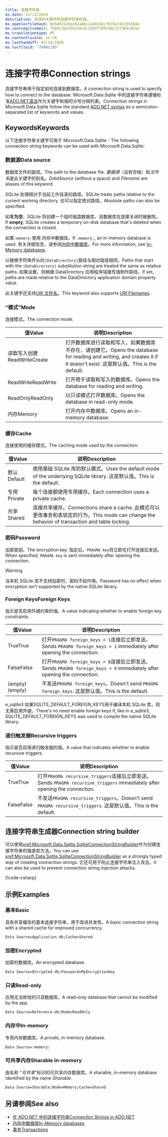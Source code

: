```yaml
---
title: 连接字符串
ms.date: 12/13/2019
description: 支持的关键字和连接字符串的值。
ms.openlocfilehash: bb54d152bac62a86c2a49192cf678a745159164e
ms.sourcegitcommit: 7588136e355e10cbc2582f389c90c127363c02a5
ms.translationtype: MT
ms.contentlocale: zh-CN
ms.lasthandoff: 03/14/2020
ms.locfileid: "79401195"
---
```

# <a name="connection-strings"></a><span data-ttu-id="a5a0d-103">连接字符串</span><span class="sxs-lookup"><span data-stu-id="a5a0d-103">Connection strings</span></span>

<span data-ttu-id="a5a0d-104">连接字符串用于指定如何连接到数据库。</span><span class="sxs-lookup"><span data-stu-id="a5a0d-104">A connection string is used to specify how to connect to the database.</span></span> <span data-ttu-id="a5a0d-105">Microsoft.Data.Sqlite 中的连接字符串遵循标准[ADO.NET语法](../../../framework/data/adonet/connection-strings.md)作为关键字和值的分号分隔列表。</span><span class="sxs-lookup"><span data-stu-id="a5a0d-105">Connection strings in Microsoft.Data.Sqlite follow the standard [ADO.NET syntax](../../../framework/data/adonet/connection-strings.md) as a semicolon-separated list of keywords and values.</span></span>

## <a name="keywords"></a><span data-ttu-id="a5a0d-106">Keywords</span><span class="sxs-lookup"><span data-stu-id="a5a0d-106">Keywords</span></span>

<span data-ttu-id="a5a0d-107">以下连接字符串关键字可用于 Microsoft.Data.Sqlite：</span><span class="sxs-lookup"><span data-stu-id="a5a0d-107">The following connection string keywords can be used with Microsoft.Data.Sqlite:</span></span>

### <a name="data-source"></a><span data-ttu-id="a5a0d-108">数据源</span><span class="sxs-lookup"><span data-stu-id="a5a0d-108">Data source</span></span>

<span data-ttu-id="a5a0d-109">数据库文件的路径。</span><span class="sxs-lookup"><span data-stu-id="a5a0d-109">The path to the database file.</span></span> <span data-ttu-id="a5a0d-110">*数据源*（没有空格）和*文件名*是此关键字的别名。</span><span class="sxs-lookup"><span data-stu-id="a5a0d-110">*DataSource* (without a space) and *Filename* are aliases of this keyword.</span></span>

<span data-ttu-id="a5a0d-111">SQLite 处理相对于当前工作目录的路径。</span><span class="sxs-lookup"><span data-stu-id="a5a0d-111">SQLite treats paths relative to the current working directory.</span></span> <span data-ttu-id="a5a0d-112">也可以指定绝对路径。</span><span class="sxs-lookup"><span data-stu-id="a5a0d-112">Absolute paths can also be specified.</span></span>

<span data-ttu-id="a5a0d-113">如果**为空**，SQLite 将创建一个临时磁盘数据库，该数据库在连接关闭时被删除。</span><span class="sxs-lookup"><span data-stu-id="a5a0d-113">If **empty**, SQLite creates a temporary on-disk database that's deleted when the connection is closed.</span></span>

<span data-ttu-id="a5a0d-114">如果`:memory:`使用 内存中数据库。</span><span class="sxs-lookup"><span data-stu-id="a5a0d-114">If `:memory:`, an in-memory database is used.</span></span> <span data-ttu-id="a5a0d-115">有关详细信息，请参阅[内存中数据库](in-memory-databases.md)。</span><span class="sxs-lookup"><span data-stu-id="a5a0d-115">For more information, see [In-Memory databases](in-memory-databases.md).</span></span>

<span data-ttu-id="a5a0d-116">以替换字符串开头的`|DataDirectory|`路径与相对路径相同。</span><span class="sxs-lookup"><span data-stu-id="a5a0d-116">Paths that start with the `|DataDirectory|` substitution string are treated the same as relative paths.</span></span> <span data-ttu-id="a5a0d-117">如果设置，则根据 DataDirectory 应用程序域属性值制作路径。</span><span class="sxs-lookup"><span data-stu-id="a5a0d-117">If set, paths are made relative to the DataDirectory application domain property value.</span></span>

<span data-ttu-id="a5a0d-118">此关键字还支持[URI 文件名](https://www.sqlite.org/uri.html)。</span><span class="sxs-lookup"><span data-stu-id="a5a0d-118">This keyword also supports [URI Filenames](https://www.sqlite.org/uri.html).</span></span>

### <a name="mode"></a><span data-ttu-id="a5a0d-119">“模式”</span><span class="sxs-lookup"><span data-stu-id="a5a0d-119">Mode</span></span>

<span data-ttu-id="a5a0d-120">连接模式。</span><span class="sxs-lookup"><span data-stu-id="a5a0d-120">The connection mode.</span></span>

| <span data-ttu-id="a5a0d-121">值</span><span class="sxs-lookup"><span data-stu-id="a5a0d-121">Value</span></span>           | <span data-ttu-id="a5a0d-122">说明</span><span class="sxs-lookup"><span data-stu-id="a5a0d-122">Description</span></span>                                                                                        |
| --------------- | -------------------------------------------------------------------------------------------------- |
| <span data-ttu-id="a5a0d-123">读取写入创建</span><span class="sxs-lookup"><span data-stu-id="a5a0d-123">ReadWriteCreate</span></span> | <span data-ttu-id="a5a0d-124">打开数据库进行读取和写入，如果数据库不存在，请创建它。</span><span class="sxs-lookup"><span data-stu-id="a5a0d-124">Opens the database for reading and writing, and creates it if it doesn't exist.</span></span> <span data-ttu-id="a5a0d-125">这是默认值。</span><span class="sxs-lookup"><span data-stu-id="a5a0d-125">This is the default.</span></span> |
| <span data-ttu-id="a5a0d-126">ReadWrite</span><span class="sxs-lookup"><span data-stu-id="a5a0d-126">ReadWrite</span></span>       | <span data-ttu-id="a5a0d-127">打开用于读取和写入的数据库。</span><span class="sxs-lookup"><span data-stu-id="a5a0d-127">Opens the database for reading and writing.</span></span>                                                        |
| <span data-ttu-id="a5a0d-128">ReadOnly</span><span class="sxs-lookup"><span data-stu-id="a5a0d-128">ReadOnly</span></span>        | <span data-ttu-id="a5a0d-129">以只读模式打开数据库。</span><span class="sxs-lookup"><span data-stu-id="a5a0d-129">Opens the database in read-only mode.</span></span>                                                              |
| <span data-ttu-id="a5a0d-130">内存</span><span class="sxs-lookup"><span data-stu-id="a5a0d-130">Memory</span></span>          | <span data-ttu-id="a5a0d-131">打开内存中数据库。</span><span class="sxs-lookup"><span data-stu-id="a5a0d-131">Opens an in-memory database.</span></span>                                                                       |

### <a name="cache"></a><span data-ttu-id="a5a0d-132">缓存</span><span class="sxs-lookup"><span data-stu-id="a5a0d-132">Cache</span></span>

<span data-ttu-id="a5a0d-133">连接使用的缓存模式。</span><span class="sxs-lookup"><span data-stu-id="a5a0d-133">The caching mode used by the connection.</span></span>

| <span data-ttu-id="a5a0d-134">值</span><span class="sxs-lookup"><span data-stu-id="a5a0d-134">Value</span></span>   | <span data-ttu-id="a5a0d-135">说明</span><span class="sxs-lookup"><span data-stu-id="a5a0d-135">Description</span></span>                                                                                    |
| ------- | ---------------------------------------------------------------------------------------------- |
| <span data-ttu-id="a5a0d-136">默认</span><span class="sxs-lookup"><span data-stu-id="a5a0d-136">Default</span></span> | <span data-ttu-id="a5a0d-137">使用基础 SQLite 库的默认模式。</span><span class="sxs-lookup"><span data-stu-id="a5a0d-137">Uses the default mode of the underlying SQLite library.</span></span> <span data-ttu-id="a5a0d-138">这是默认值。</span><span class="sxs-lookup"><span data-stu-id="a5a0d-138">This is the default.</span></span>                   |
| <span data-ttu-id="a5a0d-139">专用</span><span class="sxs-lookup"><span data-stu-id="a5a0d-139">Private</span></span> | <span data-ttu-id="a5a0d-140">每个连接都使用专用缓存。</span><span class="sxs-lookup"><span data-stu-id="a5a0d-140">Each connection uses a private cache.</span></span>                                                          |
| <span data-ttu-id="a5a0d-141">共享</span><span class="sxs-lookup"><span data-stu-id="a5a0d-141">Shared</span></span>  | <span data-ttu-id="a5a0d-142">连接共享缓存。</span><span class="sxs-lookup"><span data-stu-id="a5a0d-142">Connections share a cache.</span></span> <span data-ttu-id="a5a0d-143">此模式可以更改事务和表锁定的行为。</span><span class="sxs-lookup"><span data-stu-id="a5a0d-143">This mode can change the behavior of transaction and table locking.</span></span> |

### <a name="password"></a><span data-ttu-id="a5a0d-144">密码</span><span class="sxs-lookup"><span data-stu-id="a5a0d-144">Password</span></span>

<span data-ttu-id="a5a0d-145">加密密钥。</span><span class="sxs-lookup"><span data-stu-id="a5a0d-145">The encryption key.</span></span> <span data-ttu-id="a5a0d-146">指定后，`PRAGMA key`将立即在打开连接后发送。</span><span class="sxs-lookup"><span data-stu-id="a5a0d-146">When specified, `PRAGMA key` is sent immediately after opening the connection.</span></span>

> [!WARNING]
> <span data-ttu-id="a5a0d-147">当本机 SQLite 库不支持加密时，密码不起作用。</span><span class="sxs-lookup"><span data-stu-id="a5a0d-147">Password has no effect when encryption isn't supported by the native SQLite library.</span></span>

### <a name="foreign-keys"></a><span data-ttu-id="a5a0d-148">Foreign Keys</span><span class="sxs-lookup"><span data-stu-id="a5a0d-148">Foreign Keys</span></span>

<span data-ttu-id="a5a0d-149">指示是否启用外键约束的值。</span><span class="sxs-lookup"><span data-stu-id="a5a0d-149">A value indicating whether to enable foreign key constraints.</span></span>

| <span data-ttu-id="a5a0d-150">值</span><span class="sxs-lookup"><span data-stu-id="a5a0d-150">Value</span></span>   | <span data-ttu-id="a5a0d-151">说明</span><span class="sxs-lookup"><span data-stu-id="a5a0d-151">Description</span></span>
| ------- | --- |
| <span data-ttu-id="a5a0d-152">True</span><span class="sxs-lookup"><span data-stu-id="a5a0d-152">True</span></span>    | <span data-ttu-id="a5a0d-153">打开`PRAGMA foreign_keys = 1`连接后立即发送。</span><span class="sxs-lookup"><span data-stu-id="a5a0d-153">Sends `PRAGMA foreign_keys = 1` immediately after opening the connection.</span></span>
| <span data-ttu-id="a5a0d-154">False</span><span class="sxs-lookup"><span data-stu-id="a5a0d-154">False</span></span>   | <span data-ttu-id="a5a0d-155">打开`PRAGMA foreign_keys = 0`连接后立即发送。</span><span class="sxs-lookup"><span data-stu-id="a5a0d-155">Sends `PRAGMA foreign_keys = 0` immediately after opening the connection.</span></span>
| <span data-ttu-id="a5a0d-156">(empty)</span><span class="sxs-lookup"><span data-stu-id="a5a0d-156">(empty)</span></span> | <span data-ttu-id="a5a0d-157">不发送`PRAGMA foreign_keys`。</span><span class="sxs-lookup"><span data-stu-id="a5a0d-157">Doesn't send `PRAGMA foreign_keys`.</span></span> <span data-ttu-id="a5a0d-158">这是默认值。</span><span class="sxs-lookup"><span data-stu-id="a5a0d-158">This is the default.</span></span> |

<span data-ttu-id="a5a0d-159">e_sqlite3 如果SQLITE_DEFAULT_FOREIGN_KEYS用于编译本机 SQLite 库，则无需启用外键。</span><span class="sxs-lookup"><span data-stu-id="a5a0d-159">There's no need enable foreign keys if, like in e_sqlite3, SQLITE_DEFAULT_FOREIGN_KEYS was used to compile the native SQLite library.</span></span>

### <a name="recursive-triggers"></a><span data-ttu-id="a5a0d-160">递归触发器</span><span class="sxs-lookup"><span data-stu-id="a5a0d-160">Recursive triggers</span></span>

<span data-ttu-id="a5a0d-161">指示是否启用递归触发器的值。</span><span class="sxs-lookup"><span data-stu-id="a5a0d-161">A value that indicates whether to enable recursive triggers.</span></span>

| <span data-ttu-id="a5a0d-162">值</span><span class="sxs-lookup"><span data-stu-id="a5a0d-162">Value</span></span> | <span data-ttu-id="a5a0d-163">说明</span><span class="sxs-lookup"><span data-stu-id="a5a0d-163">Description</span></span>                                                                 |
| ----- | --------------------------------------------------------------------------- |
| <span data-ttu-id="a5a0d-164">True</span><span class="sxs-lookup"><span data-stu-id="a5a0d-164">True</span></span>  | <span data-ttu-id="a5a0d-165">打开`PRAGMA recursive_triggers`连接后立即发送。</span><span class="sxs-lookup"><span data-stu-id="a5a0d-165">Sends `PRAGMA recursive_triggers` immediately after opening the connection.</span></span> |
| <span data-ttu-id="a5a0d-166">False</span><span class="sxs-lookup"><span data-stu-id="a5a0d-166">False</span></span> | <span data-ttu-id="a5a0d-167">不发送`PRAGMA recursive_triggers`。</span><span class="sxs-lookup"><span data-stu-id="a5a0d-167">Doesn't send `PRAGMA recursive_triggers`.</span></span> <span data-ttu-id="a5a0d-168">这是默认值。</span><span class="sxs-lookup"><span data-stu-id="a5a0d-168">This is the default.</span></span>              |

## <a name="connection-string-builder"></a><span data-ttu-id="a5a0d-169">连接字符串生成器</span><span class="sxs-lookup"><span data-stu-id="a5a0d-169">Connection string builder</span></span>

<span data-ttu-id="a5a0d-170">可以使用<xref:Microsoft.Data.Sqlite.SqliteConnectionStringBuilder>作为创建连接字符串的强类型方法。</span><span class="sxs-lookup"><span data-stu-id="a5a0d-170">You can use <xref:Microsoft.Data.Sqlite.SqliteConnectionStringBuilder> as a strongly typed way of creating connection strings.</span></span> <span data-ttu-id="a5a0d-171">它还可用于防止连接字符串注入攻击。</span><span class="sxs-lookup"><span data-stu-id="a5a0d-171">It can also be used to prevent connection string injection attacks.</span></span>

[!code-csharp[](../../../../samples/snippets/standard/data/sqlite/EncryptionSample/Program.cs?name=snippet_ConnectionStringBuilder)]

## <a name="examples"></a><span data-ttu-id="a5a0d-172">示例</span><span class="sxs-lookup"><span data-stu-id="a5a0d-172">Examples</span></span>

### <a name="basic"></a><span data-ttu-id="a5a0d-173">基本</span><span class="sxs-lookup"><span data-stu-id="a5a0d-173">Basic</span></span>

<span data-ttu-id="a5a0d-174">具有共享缓存的基本连接字符串，用于改进并发性。</span><span class="sxs-lookup"><span data-stu-id="a5a0d-174">A basic connection string with a shared cache for improved concurrency.</span></span>

```ConnectionString
Data Source=Application.db;Cache=Shared
```

### <a name="encrypted"></a><span data-ttu-id="a5a0d-175">加密</span><span class="sxs-lookup"><span data-stu-id="a5a0d-175">Encrypted</span></span>

<span data-ttu-id="a5a0d-176">加密的数据库。</span><span class="sxs-lookup"><span data-stu-id="a5a0d-176">An encrypted database.</span></span>

```ConnectionString
Data Source=Encrypted.db;Password=MyEncryptionKey
```

### <a name="read-only"></a><span data-ttu-id="a5a0d-177">只读</span><span class="sxs-lookup"><span data-stu-id="a5a0d-177">Read-only</span></span>

<span data-ttu-id="a5a0d-178">应用无法修改的只读数据库。</span><span class="sxs-lookup"><span data-stu-id="a5a0d-178">A read-only database that cannot be modified by the app.</span></span>

```ConnectionString
Data Source=Reference.db;Mode=ReadOnly
```

### <a name="in-memory"></a><span data-ttu-id="a5a0d-179">内存中</span><span class="sxs-lookup"><span data-stu-id="a5a0d-179">In-memory</span></span>

<span data-ttu-id="a5a0d-180">专用内存数据库。</span><span class="sxs-lookup"><span data-stu-id="a5a0d-180">A private, in-memory database.</span></span>

```ConnectionString
Data Source=:memory:
```

### <a name="sharable-in-memory"></a><span data-ttu-id="a5a0d-181">可共享内存</span><span class="sxs-lookup"><span data-stu-id="a5a0d-181">Sharable in-memory</span></span>

<span data-ttu-id="a5a0d-182">由名称 *"可共享*"标识的可共享内存数据库。</span><span class="sxs-lookup"><span data-stu-id="a5a0d-182">A sharable, in-memory database identified by the name *Sharable*.</span></span>

```ConnectionString
Data Source=Sharable;Mode=Memory;Cache=Shared
```

## <a name="see-also"></a><span data-ttu-id="a5a0d-183">另请参阅</span><span class="sxs-lookup"><span data-stu-id="a5a0d-183">See also</span></span>

* [<span data-ttu-id="a5a0d-184">在 ADO.NET 中的连接字符串</span><span class="sxs-lookup"><span data-stu-id="a5a0d-184">Connection Strings in ADO.NET</span></span>](../../../framework/data/adonet/connection-strings.md)
* [<span data-ttu-id="a5a0d-185">内存中数据库</span><span class="sxs-lookup"><span data-stu-id="a5a0d-185">In-Memory databases</span></span>](in-memory-databases.md)
* [<span data-ttu-id="a5a0d-186">事务</span><span class="sxs-lookup"><span data-stu-id="a5a0d-186">Transactions</span></span>](transactions.md)
